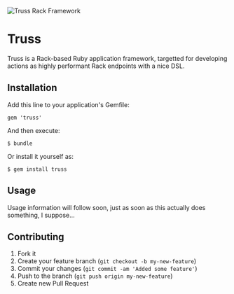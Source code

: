 ![Truss Rack Framework](https://cambelt.herokuapp.com/830x120?text=Truss&font=Governor&color=222222,dddddd "Truss Rack Framework")
# Truss

Truss is a Rack-based Ruby application framework, targetted for developing actions as highly performant Rack endpoints with a nice DSL.

## Installation

Add this line to your application's Gemfile:

    gem 'truss'

And then execute:

    $ bundle

Or install it yourself as:

    $ gem install truss

## Usage

Usage information will follow soon, just as soon as this actually does something, I suppose...

## Contributing

1. Fork it
2. Create your feature branch (`git checkout -b my-new-feature`)
3. Commit your changes (`git commit -am 'Added some feature'`)
4. Push to the branch (`git push origin my-new-feature`)
5. Create new Pull Request
